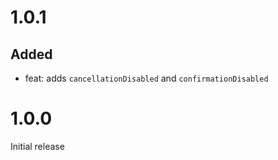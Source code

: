 # 1.0.1

## Added

- feat: adds `cancellationDisabled` and `confirmationDisabled`

# 1.0.0

Initial release
